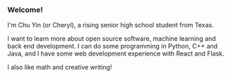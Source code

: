 ### Welcome!

I'm Chu Yin (or Cheryl), a rising senior high school student from Texas.

I want to learn more about open source software, machine learning and back end development. I can do some programming in Python, C++ and Java, and I have some web development experience with React and Flask.

I also like math and creative writing!

<!--
**CherylL26/CherylL26** is a ✨ _special_ ✨ repository because its `README.md` (this file) appears on your GitHub profile.

Here are some ideas to get you started:

- 🔭 I’m currently working on ...
- 🌱 I’m currently learning ...
- 👯 I’m looking to collaborate on ...
- 🤔 I’m looking for help with ...
- 💬 Ask me about ...
- 📫 How to reach me: ...
- 😄 Pronouns: ...
- ⚡ Fun fact: ...
-->
